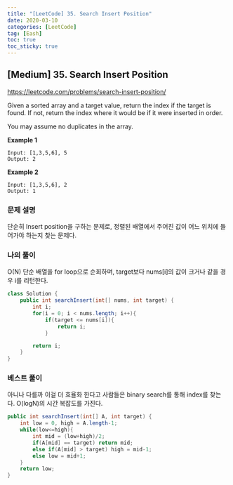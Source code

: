 ```yaml
---
title: "[LeetCode] 35. Search Insert Position"
date: 2020-03-10
categories: [LeetCode]
tag: [Eash]
toc: true
toc_sticky: true
---
```


## [Medium] 35. Search Insert Position

https://leetcode.com/problems/search-insert-position/

Given a sorted array and a target value, return the index if the target is found. If not, return the index where it would be if it were inserted in order.

You may assume no duplicates in the array.

**Example 1**

```
Input: [1,3,5,6], 5
Output: 2
```

**Example 2**

```
Input: [1,3,5,6], 2
Output: 1
```

### 문제 설명

단순히 Insert position을 구하는 문제로, 정렬된 배열에서 주어진 값이 어느 위치에 들어가야 하는지 찾는 문제다.

### 나의 풀이

O(N)
단순 배열을 for loop으로 순회하며, target보다 nums[i]의 값이 크거나 같을 경우 i를 리턴한다.

```java
class Solution {
    public int searchInsert(int[] nums, int target) {
        int i;
        for(i = 0; i < nums.length; i++){
            if(target <= nums[i]){
                return i;
            }

        return i;
    }
}
```

### 베스트 풀이

아니나 다를까 이걸 더 효율화 한다고 사람들은 binary search를 통해 index를 찾는다.
O(logN)의 시간 복잡도를 가진다.

```java
public int searchInsert(int[] A, int target) {
    int low = 0, high = A.length-1;
    while(low<=high){
        int mid = (low+high)/2;
        if(A[mid] == target) return mid;
        else if(A[mid] > target) high = mid-1;
        else low = mid+1;
    }
    return low;
}
```
